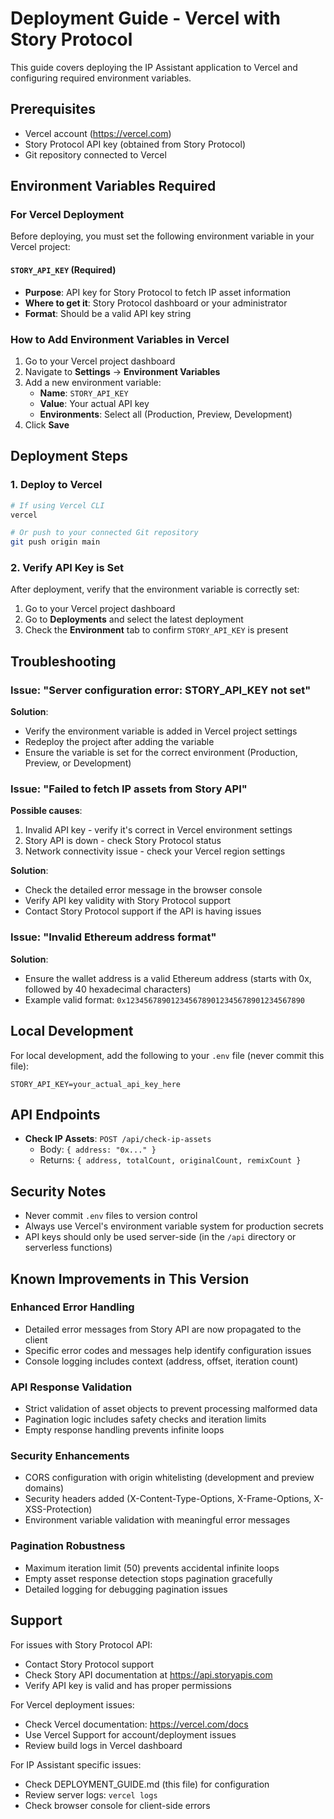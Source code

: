 # Deployment Guide - Vercel with Story Protocol

This guide covers deploying the IP Assistant application to Vercel and configuring required environment variables.

## Prerequisites

- Vercel account (https://vercel.com)
- Story Protocol API key (obtained from Story Protocol)
- Git repository connected to Vercel

## Environment Variables Required

### For Vercel Deployment

Before deploying, you must set the following environment variable in your Vercel project:

#### `STORY_API_KEY` (Required)
- **Purpose**: API key for Story Protocol to fetch IP asset information
- **Where to get it**: Story Protocol dashboard or your administrator
- **Format**: Should be a valid API key string

### How to Add Environment Variables in Vercel

1. Go to your Vercel project dashboard
2. Navigate to **Settings** → **Environment Variables**
3. Add a new environment variable:
   - **Name**: `STORY_API_KEY`
   - **Value**: Your actual API key
   - **Environments**: Select all (Production, Preview, Development)
4. Click **Save**

## Deployment Steps

### 1. Deploy to Vercel

```bash
# If using Vercel CLI
vercel

# Or push to your connected Git repository
git push origin main
```

### 2. Verify API Key is Set

After deployment, verify that the environment variable is correctly set:

1. Go to your Vercel project dashboard
2. Go to **Deployments** and select the latest deployment
3. Check the **Environment** tab to confirm `STORY_API_KEY` is present

## Troubleshooting

### Issue: "Server configuration error: STORY_API_KEY not set"

**Solution**: 
- Verify the environment variable is added in Vercel project settings
- Redeploy the project after adding the variable
- Ensure the variable is set for the correct environment (Production, Preview, or Development)

### Issue: "Failed to fetch IP assets from Story API"

**Possible causes**:
1. Invalid API key - verify it's correct in Vercel environment settings
2. Story API is down - check Story Protocol status
3. Network connectivity issue - check your Vercel region settings

**Solution**:
- Check the detailed error message in the browser console
- Verify API key validity with Story Protocol support
- Contact Story Protocol support if the API is having issues

### Issue: "Invalid Ethereum address format"

**Solution**: 
- Ensure the wallet address is a valid Ethereum address (starts with 0x, followed by 40 hexadecimal characters)
- Example valid format: `0x1234567890123456789012345678901234567890`

## Local Development

For local development, add the following to your `.env` file (never commit this file):

```
STORY_API_KEY=your_actual_api_key_here
```

## API Endpoints

- **Check IP Assets**: `POST /api/check-ip-assets`
  - Body: `{ address: "0x..." }`
  - Returns: `{ address, totalCount, originalCount, remixCount }`

## Security Notes

- Never commit `.env` files to version control
- Always use Vercel's environment variable system for production secrets
- API keys should only be used server-side (in the `/api` directory or serverless functions)

## Known Improvements in This Version

### Enhanced Error Handling
- Detailed error messages from Story API are now propagated to the client
- Specific error codes and messages help identify configuration issues
- Console logging includes context (address, offset, iteration count)

### API Response Validation
- Strict validation of asset objects to prevent processing malformed data
- Pagination logic includes safety checks and iteration limits
- Empty response handling prevents infinite loops

### Security Enhancements
- CORS configuration with origin whitelisting (development and preview domains)
- Security headers added (X-Content-Type-Options, X-Frame-Options, X-XSS-Protection)
- Environment variable validation with meaningful error messages

### Pagination Robustness
- Maximum iteration limit (50) prevents accidental infinite loops
- Empty asset response detection stops pagination gracefully
- Detailed logging for debugging pagination issues

## Support

For issues with Story Protocol API:
- Contact Story Protocol support
- Check Story API documentation at https://api.storyapis.com
- Verify API key is valid and has proper permissions

For Vercel deployment issues:
- Check Vercel documentation: https://vercel.com/docs
- Use Vercel Support for account/deployment issues
- Review build logs in Vercel dashboard

For IP Assistant specific issues:
- Check DEPLOYMENT_GUIDE.md (this file) for configuration
- Review server logs: `vercel logs`
- Check browser console for client-side errors
